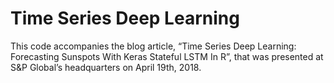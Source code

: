 Time Series Deep Learning
================

This code accompanies the blog article, “Time Series Deep Learning:
Forecasting Sunspots With Keras Stateful LSTM In R”, that was presented
at S\&P Global’s headquarters on April 19th, 2018.
